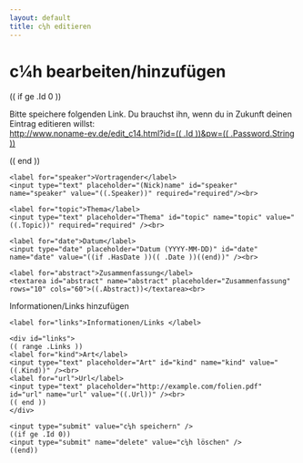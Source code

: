 ```yaml
---
layout: default
title: c¼h editieren
---
```


<h1>c¼h bearbeiten/hinzufügen</h1>

(( if ge .Id 0 ))
<p>
	Bitte speichere folgenden Link. Du brauchst ihn, wenn du in Zukunft deinen
	Eintrag editieren willst:<br />
	<a href="/edit_c14.html?id=(( .Id ))&pw=(( .Password.String ))">http://www.noname-ev.de/edit_c14.html?id=(( .Id ))&pw=(( .Password.String ))</a>
</p>
(( end ))

<form method="POST" action="edit_c14.html">
	<input type="hidden" name="id" value="(( if ge .Id 0 ))((.Id))(( end ))" />
	<input type="hidden" name="pw" value="(( .Password.String ))" />

	<label for="speaker">Vortragender</label>
	<input type="text" placeholder="(Nick)name" id="speaker"  name="speaker" value="((.Speaker))" required="required"/><br>

	<label for="topic">Thema</label>
	<input type="text" placeholder="Thema" id="topic" name="topic" value="((.Topic))" required="required" /><br>

	<label for="date">Datum</label>
	<input type="date" placeholder="Datum (YYYY-MM-DD)" id="date" name="date" value="((if .HasDate ))(( .Date ))((end))" /><br>

	<label for="abstract">Zusammenfassung</label>
	<textarea id="abstract" name="abstract" placeholder="Zusammenfassung" rows="10" cols="60">((.Abstract))</textarea><br>

<script>
function addField() {
	document.getElementById("links").innerHTML +=
	'<label for="kind">Art</label>' +
	'<input type="text" placeholder="Art" id="kind" name="kind" value="foo" /><br>' +
	'<label for="url">Url</label>' +
	'<input type="text" placeholder="http://example.com/folien.pdf" id="url" name="url" value="" /><br>';
}
</script>

<a class="button" onclick="addField()" > Informationen/Links hinzufügen</a>

	<label for="links">Informationen/Links </label>

	<div id="links">
	(( range .Links ))
	<label for="kind">Art</label>
	<input type="text" placeholder="Art" id="kind" name="kind" value="((.Kind))" /><br>
	<label for="url">Url</label>
	<input type="text" placeholder="http://example.com/folien.pdf" id="url" name="url" value="((.Url))" /><br>
	(( end ))
	</div>

	<input type="submit" value="c¼h speichern" />
	((if ge .Id 0))
	<input type="submit" name="delete" value="c¼h löschen" />
	((end))
</form>


